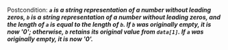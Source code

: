 Postcondition: ***`a` is a string representation of a number without leading zeros, `b` is a string representation of a number without leading zeros, and the length of `a` is equal to the length of `b`. If `b` was originally empty, it is now '0'; otherwise, `b` retains its original value from `data[1]`. If `a` was originally empty, it is now '0'.***